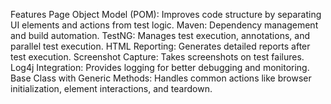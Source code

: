 








Features
Page Object Model (POM): Improves code structure by separating UI elements and actions from test logic.
Maven: Dependency management and build automation.
TestNG: Manages test execution, annotations, and parallel test execution.
HTML Reporting: Generates detailed reports after test execution.
Screenshot Capture: Takes screenshots on test failures.
Log4j Integration: Provides logging for better debugging and monitoring.
Base Class with Generic Methods: Handles common actions like browser initialization, element interactions, and teardown.